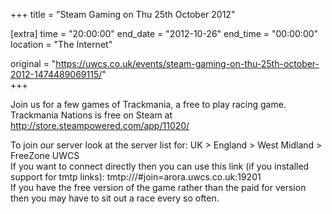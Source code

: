 +++
title = "Steam Gaming on Thu 25th October 2012"

[extra]
time = "20:00:00"
end_date = "2012-10-26"
end_time = "00:00:00"
location = "The Internet"

original = "https://uwcs.co.uk/events/steam-gaming-on-thu-25th-october-2012-1474489069115/"    
+++

Join us for a few games of Trackmania, a free to play racing game.  
Trackmania Nations is free on Steam at http://store.steampowered.com/app/11020/

To join our server look at the server list for: UK \> England \> West Midland \> FreeZone UWCS  
If you want to connect directly then you can use this link (if you installed support for tmtp links): tmtp:///\#join=arora.uwcs.co.uk:19201  
If you have the free version of the game rather than the paid for version then you may have to sit out a race every so often.

